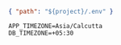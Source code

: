 ```json
{ "path": "${project}/.env" }
```

```env
APP_TIMEZONE=Asia/Calcutta
DB_TIMEZONE=+05:30
```
